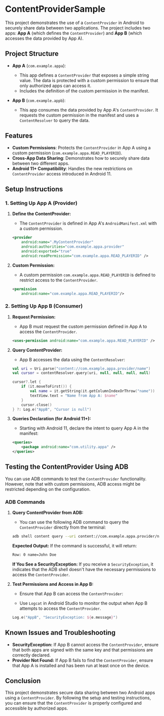 # ContentProviderSample

This project demonstrates the use of a `ContentProvider` in Android to securely share data between two applications. The project includes two apps: **App A** (which defines the `ContentProvider`) and **App B** (which accesses the data provided by App A).

## Project Structure

- **App A** (`com.example.appa`): 
  - This app defines a `ContentProvider` that exposes a simple string value. The data is protected with a custom permission to ensure that only authorized apps can access it.
  - Includes the definition of the custom permission in the manifest.

- **App B** (`com.example.appb`): 
  - This app consumes the data provided by App A's `ContentProvider`. It requests the custom permission in the manifest and uses a `ContentResolver` to query the data.

## Features

- **Custom Permissions**: Protects the `ContentProvider` in App A using a custom permission (`com.example.appa.READ_PLAYERID`).
- **Cross-App Data Sharing**: Demonstrates how to securely share data between two different apps.
- **Android 11+ Compatibility**: Handles the new restrictions on `ContentProvider` access introduced in Android 11.

## Setup Instructions

### 1. Setting Up App A (Provider)

1. **Define the ContentProvider:**
   - The `ContentProvider` is defined in App A's `AndroidManifest.xml` with a custom permission.

   ```xml
   <provider
       android:name=".MyContentProvider"
       android:authorities="com.example.appa.provider"
       android:exported="true"
       android:readPermission="com.example.appa.READ_PLAYERID" />

2. **Custom Permission:**
   - A custom permission `com.example.appa.READ_PLAYERID` is defined to restrict access to the `ContentProvider`.

   ```xml
   <permission
       android:name="com.example.appa.READ_PLAYERID"/>
   ```

### 2. Setting Up App B (Consumer)

1. **Request Permission:**
   - App B must request the custom permission defined in App A to access the `ContentProvider`.

   ```xml
   <uses-permission android:name="com.example.appa.READ_PLAYERID" />
   ```

2. **Query ContentProvider:**
   - App B accesses the data using the `ContentResolver`:

   ```kotlin
   val uri = Uri.parse("content://com.example.appa.provider/name")
   val cursor = contentResolver.query(uri, null, null, null, null)

   cursor?.let {
       if (it.moveToFirst()) {
           val name = it.getString(it.getColumnIndexOrThrow("name"))
           textView.text = "Name from App A: $name"
       }
       cursor.close()
   } ?: Log.e("AppB", "Cursor is null")
   ```

3. **Queries Declaration (for Android 11+):**
   - Starting with Android 11, declare the intent to query App A in the manifest:

   ```xml
   <queries>
       <package android:name="com.utility.appa" />
   </queries>
   ```

## Testing the ContentProvider Using ADB

You can use ADB commands to test the `ContentProvider` functionality. However, note that with custom permissions, ADB access might be restricted depending on the configuration.

### ADB Commands

1. **Query ContentProvider from ADB:**
   - You can use the following ADB command to query the `ContentProvider` directly from the terminal:

   ```bash
   adb shell content query --uri content://com.example.appa.provider/name
   ```

   **Expected Output:**
   If the command is successful, it will return:

   ```bash
   Row: 0 name=John Doe
   ```

   **If You See a SecurityException:**
   If you receive a `SecurityException`, it indicates that the ADB shell doesn't have the necessary permissions to access the `ContentProvider`.

2. **Test Permissions and Access in App B:**
   - Ensure that App B can access the `ContentProvider`:

   - Use `Logcat` in Android Studio to monitor the output when App B attempts to access the `ContentProvider`.

   ```kotlin
   Log.e("AppB", "SecurityException: ${e.message}")
   ```

## Known Issues and Troubleshooting

- **SecurityException:** If App B cannot access the `ContentProvider`, ensure that both apps are signed with the same key and that permissions are correctly declared.
- **Provider Not Found:** If App B fails to find the `ContentProvider`, ensure that App A is installed and has been run at least once on the device.

## Conclusion

This project demonstrates secure data sharing between two Android apps using a `ContentProvider`. By following the setup and testing instructions, you can ensure that the `ContentProvider` is properly configured and accessible by authorized apps.
